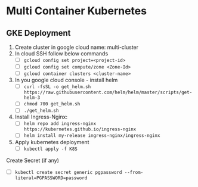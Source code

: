 
# Multi Container Kubernetes

## GKE Deployment

1.  Create cluster in google cloud name: multi-cluster
2.  In cloud SSH follow below commands  
	 - [ ] `gcloud config set project=<project-id>`  
	 - [ ] `gcloud config set compute/zone <Zone-Id>` 
	 - [ ] `gcloud container clusters <cluster-name>`
3.  In you google cloud console - install helm 
	 - [ ] `curl -fsSL -o get_helm.sh https://raw.githubusercontent.com/helm/helm/master/scripts/get-helm-3`
	 - [ ] `chmod 700 get_helm.sh` 
	 - [ ] `./get_helm.sh`
4.  Install Ingress-Nginx: 
	 - [ ] `helm repo add ingress-nginx https://kubernetes.github.io/ingress-nginx` 
	 - [ ] `helm install
	       my-release ingress-nginx/ingress-nginx`
5.  Apply kubernetes deployment  
	 - [ ] `kubectl apply -f K8S`

Create Secret (if any)
 - [ ] `kubectl create secret generic pgpassword --from-literal=PGPASSWORD=password`